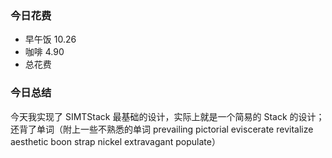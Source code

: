 ### 今日花费
- 早午饭 10.26
- 咖啡 4.90
- 总花费

### 今日总结
今天我实现了 SIMTStack 最基础的设计，实际上就是一个简易的 Stack 的设计；还背了单词（附上一些不熟悉的单词 prevailing pictorial eviscerate revitalize aesthetic boon strap nickel extravagant populate）
